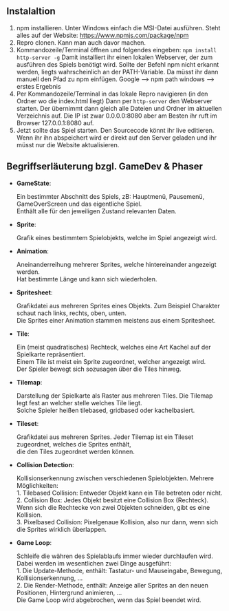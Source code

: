 ## Instalaltion
1. npm installieren. Unter Windows einfach die MSI-Datei ausführen. 
   Steht alles auf der Website: https://www.npmjs.com/package/npm
2. Repro clonen. Kann man auch davor machen.
3. Kommandozeile/Terminal öffnen und folgendes eingeben: `npm install http-server -g`
   Damit installiert ihr einen lokalen Webserver, der zum ausführen des Spiels benötigt wird.
   Sollte der Befehl npm nicht erkannt werden, liegts wahrscheinlich an der PATH-Variable.
   Da müsst ihr dann manuell den Pfad zu npm einfügen. Google --> npm path windows --> erstes Ergebnis
4. Per Kommandozeile/Terminal in das lokale Repro navigieren (in den Ordner wo die index.html liegt)
   Dann per `http-server` den Webserver starten. Der übernimmt dann gleich alle Dateien und Ordner im aktuellen
   Verzeichnis auf. Die IP ist zwar 0.0.0.0:8080 aber am Besten ihr ruft im Browser 127.0.0.1:8080 auf.
5. Jetzt sollte das Spiel starten. Den Sourcecode könnt ihr live editieren. 
   Wenn ihr ihn abspeichert wird er direkt auf den Server geladen und ihr müsst nur die Website aktualisieren.


## Begriffserläuterung bzgl. GameDev & Phaser
* **GameState**:
   
   Ein bestimmter Abschnitt des Spiels, zB: Hauptmenü, Pausemenü, GameOverScreen und das eigentliche Spiel.  
   Enthält alle für den jeweiligen Zustand relevanten Daten.
* **Sprite**:
   
   Grafik eines bestimmtem Spielobjekts, welche im Spiel angezeigt wird.  
* **Animation**:
   
   Aneinanderreihung mehrerer Sprites, welche hintereinander angezeigt werden.   
   Hat bestimmte Länge und kann sich wiederholen.
* **Spritesheet**:
   
   Grafikdatei aus mehreren Sprites eines Objekts. Zum Beispiel Charakter schaut nach links, rechts, oben, unten.   
   Die Sprites einer Animation stammen meistens aus einem Spritesheet.
* **Tile**: 
   
   Ein (meist quadratisches) Rechteck, welches eine Art Kachel auf der Spielkarte repräsentiert.  
   Einem Tile ist meist ein Sprite zugeordnet, welcher angezeigt wird.   
   Der Spieler bewegt sich sozusagen über die Tiles hinweg.
* **Tilemap**:
   
   Darstellung der Spielkarte als Raster aus mehreren Tiles. Die Tilemap legt fest an welcher stelle welches Tile liegt.  
   Solche Spieler heißen tilebased, gridbased oder kachelbasiert.
* **Tileset**:
   
   Grafikdatei aus mehreren Sprites. Jeder Tilemap ist ein Tileset zugeordnet, welches die Sprites enthält,   
   die den Tiles zugeordnet werden können.
* **Collision Detection**:
   
   Kollisionserkennung zwischen verschiedenen Spielobjekten. Mehrere Möglichkeiten:  
      1. Tilebased Collision: Entweder Objekt kann ein Tile betreten oder nicht.  
      2. Collision Box: Jedes Objekt besitzt eine Collision Box (Rechteck). Wenn sich die Rechtecke von zwei Objekten                                schneiden, gibt es eine Kollision.  
      3. Pixelbased Collision: Pixelgenaue Kollision, also nur dann, wenn sich die Sprites wirklich überlappen.  
* **Game Loop**:
   
   Schleife die währen des Spielablaufs immer wieder durchlaufen wird.  
   Dabei werden im wesentlichen zwei Dinge ausgeführt:  
      1. Die Update-Methode, enthält: Tastatur- und Mauseingabe, Bewegung, Kollisionserkennung, ...  
      2. Die Render-Methode, enthält: Anzeige aller Sprites an den neuen Positionen, Hintergrund animieren, ...  
   Die Game Loop wird abgebrochen, wenn das Spiel beendet wird.
